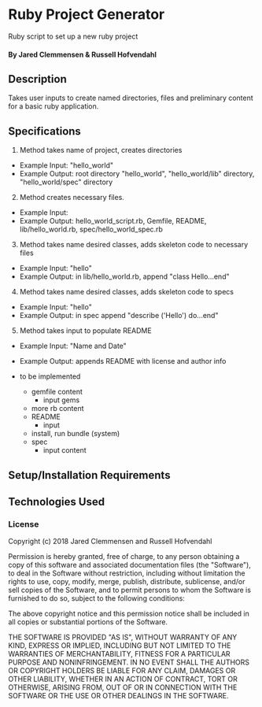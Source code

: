 # Ruby Project Generator
Ruby script to set up a new ruby project

#### By Jared Clemmensen & Russell Hofvendahl

## Description
Takes user inputs to create named directories, files and preliminary content for a basic ruby application.

## Specifications
1. Method takes name of project, creates directories
  * Example Input: "hello_world"
  * Example Output: root directory "hello_world", "hello_world/lib" directory, "hello_world/spec" directory
2. Method creates necessary files.
  * Example Input:
  * Example Output: hello_world_script.rb, Gemfile, README, lib/hello_world.rb, spec/hello_world_spec.rb
3. Method takes name desired classes, adds skeleton code to necessary files
  * Example Input: "hello"
  * Example Output: in lib/hello_world.rb, append "class Hello...end"
4. Method takes name desired classes, adds skeleton code to specs
  * Example Input: "hello"
  * Example Output: in spec append "describe ('Hello') do...end"
5. Method takes input to populate README
  * Example Input: "Name and Date"
  * Example Output: appends README with license and author info

* to be implemented
  * gemfile content
    * input gems
  * more rb content
  * README
    * input
  * install, run bundle (system)
  * spec
    * input content

## Setup/Installation Requirements


## Technologies Used


### License

Copyright (c) 2018 Jared Clemmensen and Russell Hofvendahl

Permission is hereby granted, free of charge, to any person obtaining a copy of this software and associated documentation files (the "Software"), to deal in the Software without restriction, including without limitation the rights to use, copy, modify, merge, publish, distribute, sublicense, and/or sell copies of the Software, and to permit persons to whom the Software is furnished to do so, subject to the following conditions:

The above copyright notice and this permission notice shall be included in all copies or substantial portions of the Software.

THE SOFTWARE IS PROVIDED "AS IS", WITHOUT WARRANTY OF ANY KIND, EXPRESS OR IMPLIED, INCLUDING BUT NOT LIMITED TO THE WARRANTIES OF MERCHANTABILITY, FITNESS FOR A PARTICULAR PURPOSE AND NONINFRINGEMENT. IN NO EVENT SHALL THE AUTHORS OR COPYRIGHT HOLDERS BE LIABLE FOR ANY CLAIM, DAMAGES OR OTHER LIABILITY, WHETHER IN AN ACTION OF CONTRACT, TORT OR OTHERWISE, ARISING FROM, OUT OF OR IN CONNECTION WITH THE SOFTWARE OR THE USE OR OTHER DEALINGS IN THE SOFTWARE.
